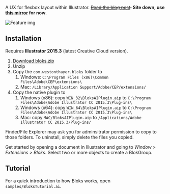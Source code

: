 A UX for flexbox layout within Illustrator. ~~[Read the blog post](http://westonthayer.com/writing/2016/07/27/layout-experiments-in-adobe-illustrator/).~~ **Site down, use [this mirror](http://westonthayer-mirror.azurewebsites.net/writing/2016/07/27/layout-experiments-in-adobe-illustrator/) for now**.

![Feature img](https://raw.githubusercontent.com/WestonThayer/Bloks/master/feature.png)

## Installation

Requires **Illustrator 2015.3** (latest Creative Cloud version).

1. [Download bloks.zip](https://github.com/WestonThayer/Bloks/releases/download/v0.1.1/bloks.zip)
2. Unzip
3. Copy the `com.westonthayer.bloks` folder to
    1. Windows: `C:\Program Files (x86)\Common Files\Adobe\CEP\extensions\`
    2. Mac: `/Library/Application Support/Adobe/CEP/extensions/`
4. Copy the native plugin to
    1. Windows (x86): copy `WIN_32\BloksAIPlugin.aip` to `C:\Program Files\Adobe\Adobe Illustrator CC 2015.3\Plug-ins\`
    2. Windows (x64): copy `WIN_64\BloksAIPlugin.aip` to `C:\Program Files\Adobe\Adobe Illustrator CC 2015.3\Plug-ins\`
    3. Mac: copy `MAC/BloksAIPlugin.aip` to `/Applications/Adobe Illustrator CC 2015.3/Plug-ins/`

Finder/File Explorer may ask you for adminsitrator permission to copy to those folders. To uninstall, simply delete the files you copied.

Get started by opening a document in Illustrator and going to *Window > Extensions > Bloks*. Select two or more objects to create a BlokGroup.

## Tutorial

For a quick introduction to how Bloks works, open `samples/BloksTutorial.ai`.
